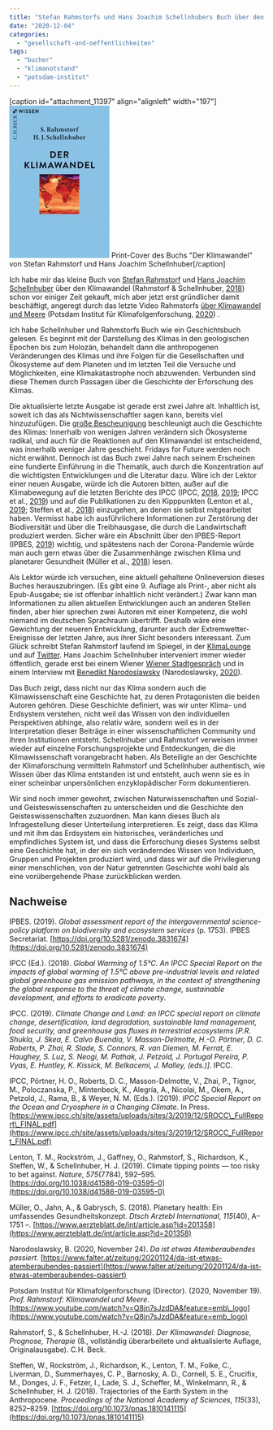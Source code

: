 ```yaml
---
title: "Stefan Rahmstorfs und Hans Joachim Schellnhubers Buch über den Klimawandel"
date: "2020-12-04"
categories: 
  - "gesellschaft-und-oeffentlichkeiten"
tags: 
  - "bucher"
  - "klimanotstand"
  - "potsdam-institut"
---
```


\[caption id="attachment\_11397" align="alignleft" width="197"\][![Print-Cover des Buchs "Der Klimawandel" von Stefan Rahmstorf und Hans Joachim Schellnhuber](images/rahmstorf-schellnhuber-klimawandel-cover-197x300.jpg)](https://wittenbrink.net/lostandfound/stefan-rahmstorfs-und-hans-joachim-schellnhubers-buch-ueber-den-klimawandel/rahmstorf-schellnhuber-klimawandel-cover/) Print-Cover des Buchs "Der Klimawandel" von Stefan Rahmstorf und Hans Joachim Schellnhuber\[/caption\]

Ich habe mir das kleine Buch von [Stefan Rahmstorf](http://www.pik-potsdam.de/~stefan/ "Home Page Stefan Rahmstorf") und [Hans Joachim Schellnhuber](https://www.pik-potsdam.de/members/john/ "Schellnhuber — Potsdam Institute for Climate Impact Research") über den Klimawandel (Rahmstorf & Schellnhuber, [2018](#ref-rahmstorfKlimawandelDiagnosePrognose2018)) schon vor einiger Zeit gekauft, mich aber jetzt erst gründlicher damit beschäftigt, angeregt durch das letzte Video Rahmstorfs [über Klimawandel und Meere](https://www.youtube.com/watch?v=Q8jn7sJzdDA "(653) Prof. Rahmstorf: Klimawandel und Meere - YouTube") (Potsdam Institut für Klimafolgenforschung, [2020](#ref-potsdaminstitutfurklimafolgenforschungProfRahmstorfKlimawandel2020)) .

Ich habe Schellnhuber und Rahmstorfs Buch wie ein Geschichtsbuch gelesen. Es beginnt mit der Darstellung des Klimas in den geologischen Epochen bis zum Holozän, behandelt dann die anthropogenen Veränderungen des Klimas und ihre Folgen für die Gesellschaften und Ökosysteme auf dem Planeten und im letzten Teil die Versuche und Möglichkeiten, eine Klimakatastrophe noch abzuwenden. Verbunden sind diese Themen durch Passagen über die Geschichte der Erforschung des Klimas.

Die aktualisierte letzte Ausgabe ist gerade erst zwei Jahre alt. Inhaltlich ist, soweit ich das als Nichtwissenschaftler sagen kann, bereits viel hinzuzufügen. Die [große Bescheunigung](http://www.igbp.net/globalchange/greatacceleration.4.1b8ae20512db692f2a680001630.html "Great Acceleration - IGBP") beschleunigt auch die Geschichte des Klimas: Innerhalb von wenigen Jahren verändern sich Ökosysteme radikal, und auch für die Reaktionen auf den Klimawandel ist entscheidend, was innerhalb weniger Jahre geschieht. Fridays for Future werden noch nicht erwähnt. Dennoch ist das Buch zwei Jahre nach seinem Erscheinen eine fundierte Einführung in die Thematik, auch durch die Konzentration auf die wichtigsten Entwicklungen und die Literatur dazu. Wäre ich der Lektor einer neuen Ausgabe, würde ich die Autoren bitten, außer auf die Klimabewegung auf die letzten Berichte des IPCC (IPCC, [2018](#ref-ipccGlobalWarmingIPCC2018), [2019](#ref-ipccClimateChangeLand2019); IPCC et al., [2019](#ref-ipccIPCCSpecialReport2019)) und auf die Publikationen zu den Kipppunkten (Lenton et al., [2019](#ref-lentonClimateTippingPoints2019); Steffen et al., [2018](#ref-steffenTrajectoriesEarthSystem2018)) einzugehen, an denen sie selbst mitgearbeitet haben. Vermisst habe ich ausführlichere Informationen zur Zerstörung der Biodiversität und über die Treibhausgase, die durch die Landwirtschaft produziert werden. Sicher wäre ein Abschnitt über den IPBES-Report (IPBES, [2019](#ref-ipbesGlobalAssessmentReport2019)) wichtig, und spätestens nach der Corona-Pandemie würde man auch gern etwas über die Zusammenhänge zwischen Klima und planetarer Gesundheit (Müller et al., [2018](#ref-mullerPlanetaryHealthUmfassendes2018)) lesen.

Als Lektor würde ich versuchen, eine aktuell gehaltene Onlineversion dieses Buches herauszubringen. (Es gibt eine 9. Auflage als Print-, aber nicht als Epub-Ausgabe; sie ist offenbar inhaltlich nicht verändert.) Zwar kann man Informationen zu allen aktuellen Entwicklungen auch an anderen Stellen finden, aber hier sprechen zwei Autoren mit einer Kompetenz, die wohl niemand im deutschen Sprachraum übertrifft. Deshalb wäre eine Gewichtung der neueren Entwicklung, darunter auch der Extremwetter-Ereignisse der letzten Jahre, aus ihrer Sicht besonders interessant. Zum Glück schreibt Stefan Rahmstorf laufend im Spiegel, in der [KlimaLounge](https://scilogs.spektrum.de/klimalounge/ "KlimaLounge » Nah dran am Wandel » SciLogs - Wissenschaftsblogs") und auf [Twitter](https://twitter.com/rahmstorf "Stefan Rahmstorf / Twitter"). Hans Joachim Schellnhuber interveniert immer wieder öffentlich, gerade erst bei einem Wiener [Wiener Stadtgespräch](https://cms.falter.at/falter/wiener-stadtgespraech/?gespraech=51 "Wiener Stadtgespräch - FALTER.at") und in einem Interview mit [Benedikt Narodoslawsky](https://twitter.com/dernaro "(3) B. Narodoslawsky / Twitter") (Narodoslawsky, [2020](#ref-narodoslawskyIstEtwasAtemberaubendes2020)).

Das Buch zeigt, dass nicht nur das Klima sondern auch die Klimawissenschaft eine Geschichte hat, zu deren Protagonisten die beiden Autoren gehören. Diese Geschichte definiert, was wir unter Klima- und Erdsystem verstehen, nicht weil das Wissen von den individuellen Perspektiven abhinge, also relativ wäre, sondern weil es in der Interpretation dieser Beiträge in einer wissenschaftlichen Community und ihren Institutionen entsteht. Schellnhuber und Rahmstorf verweisen immer wieder auf einzelne Forschungsprojekte und Entdeckungen, die die Klimawissenschaft vorangebracht haben. Als Beteiligte an der Geschichte der Klimaforschung vermitteln Rahmstorf und Schellnhuber authentisch, wie Wissen über das Klima entstanden ist und entsteht, auch wenn sie es in einer scheinbar unpersönlichen enzyklopädischer Form dokumentieren.

Wir sind noch immer gewohnt, zwischen Naturwissenschaften und Sozial- und Geisteswissenschaften zu unterscheiden und die Geschichte den Geisteswissenschaften zuzuordnen. Man kann dieses Buch als Infragestellung dieser Unterteilung interpretieren. Es zeigt, dass das Klima und mit ihm das Erdsystem ein historisches, veränderliches und empfindliches System ist, und dass die Erforschung dieses Systems selbst eine Geschichte hat, in der ein sich veränderndes Wissen von Individuen, Gruppen und Projekten produziert wird, und dass wir auf die Privilegierung einer menschlichen, von der Natur getrennten Geschichte wohl bald als eine vorübergehende Phase zurückblicken werden.

## Nachweise

IPBES. (2019). _Global assessment report of the intergovernmental science-policy platform on biodiversity and ecosystem services_ (p. 1753). IPBES Secretariat. [https://doi.org/10.5281/zenodo.3831674](https://doi.org/10.5281/zenodo.3831674)

IPCC (Ed.). (2018). _Global Warming of 1.5°C. An IPCC Special Report on the impacts of global warming of 1.5°C above pre-industrial levels and related global greenhouse gas emission pathways, in the context of strengthening the global response to the threat of climate change, sustainable development, and efforts to eradicate poverty_.

IPCC. (2019). _Climate Change and Land: an IPCC special report on climate change, desertification, land degradation, sustainable land management, food security, and greenhouse gas fluxes in terrestrial ecosystems \[P.R. Shukla, J. Skea, E. Calvo Buendia, V. Masson-Delmotte, H.-O. Pörtner, D. C. Roberts, P. Zhai, R. Slade, S. Connors, R. van Diemen, M. Ferrat, E. Haughey, S. Luz, S. Neogi, M. Pathak, J. Petzold, J. Portugal Pereira, P. Vyas, E. Huntley, K. Kissick, M. Belkacemi, J. Malley, (eds.)\]_. IPCC.

IPCC, Pörtner, H. O., Roberts, D. C., Masson-Delmotte, V., Zhai, P., Tignor, M., Poloczanska, P., Mintenbeck, K., Alegría, A., Nicolai, M., Okem, A., Petzold, J., Rama, B., & Weyer, N. M. (Eds.). (2019). _IPCC Special Report on the Ocean and Cryosphere in a Changing Climate_. In Press. [https://www.ipcc.ch/site/assets/uploads/sites/3/2019/12/SROCC\_FullReport\_FINAL.pdf](https://www.ipcc.ch/site/assets/uploads/sites/3/2019/12/SROCC_FullReport_FINAL.pdf)

Lenton, T. M., Rockström, J., Gaffney, O., Rahmstorf, S., Richardson, K., Steffen, W., & Schellnhuber, H. J. (2019). Climate tipping points — too risky to bet against. _Nature_, _575_(7784), 592–595. [https://doi.org/10.1038/d41586-019-03595-0](https://doi.org/10.1038/d41586-019-03595-0)

Müller, O., Jahn, A., & Gabrysch, S. (2018). Planetary health: Ein umfassendes Gesundheitskonzept. _Dtsch Arztebl International_, _115_(40), A–1751 –. [https://www.aerzteblatt.de/int/article.asp?id=201358](https://www.aerzteblatt.de/int/article.asp?id=201358)

Narodoslawsky, B. (2020, November 24). _Da ist etwas Atemberaubendes passiert_. [https://www.falter.at/zeitung/20201124/da-ist-etwas-atemberaubendes-passiert](https://www.falter.at/zeitung/20201124/da-ist-etwas-atemberaubendes-passiert)

Potsdam Institut für Klimafolgenforschung (Director). (2020, November 19). _Prof. Rahmstorf: Klimawandel und Meere_. [https://www.youtube.com/watch?v=Q8jn7sJzdDA&feature=emb\_logo](https://www.youtube.com/watch?v=Q8jn7sJzdDA&feature=emb_logo)

Rahmstorf, S., & Schellnhuber, H.-J. (2018). _Der Klimawandel: Diagnose, Prognose, Therapie_ (8., vollständig überarbeitete und aktualisierte Auflage, Originalausgabe). C.H. Beck.

Steffen, W., Rockström, J., Richardson, K., Lenton, T. M., Folke, C., Liverman, D., Summerhayes, C. P., Barnosky, A. D., Cornell, S. E., Crucifix, M., Donges, J. F., Fetzer, I., Lade, S. J., Scheffer, M., Winkelmann, R., & Schellnhuber, H. J. (2018). Trajectories of the Earth System in the Anthropocene. _Proceedings of the National Academy of Sciences_, _115_(33), 8252–8259. [https://doi.org/10.1073/pnas.1810141115](https://doi.org/10.1073/pnas.1810141115)
